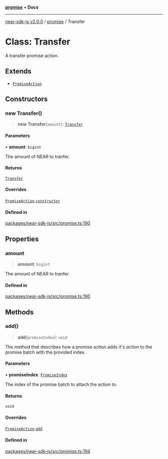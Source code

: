 [**promise**](../README.md) • **Docs**

***

[near-sdk-js v2.0.0](../../packages.md) / [promise](../README.md) / Transfer

# Class: Transfer

A transfer promise action.

## Extends

- [`PromiseAction`](PromiseAction.md)

## Constructors

### new Transfer()

> **new Transfer**(`amount`): [`Transfer`](Transfer.md)

#### Parameters

• **amount**: `bigint`

The amount of NEAR to tranfer.

#### Returns

[`Transfer`](Transfer.md)

#### Overrides

[`PromiseAction`](PromiseAction.md).[`constructor`](PromiseAction.md#constructors)

#### Defined in

[packages/near-sdk-js/src/promise.ts:190](https://github.com/dim-daskalov/near-sdk-js/blob/be0ff522287d0e67e883a4ff1964fefe089540e8/packages/near-sdk-js/src/promise.ts#L190)

## Properties

### amount

> **amount**: `bigint`

The amount of NEAR to tranfer.

#### Defined in

[packages/near-sdk-js/src/promise.ts:190](https://github.com/dim-daskalov/near-sdk-js/blob/be0ff522287d0e67e883a4ff1964fefe089540e8/packages/near-sdk-js/src/promise.ts#L190)

## Methods

### add()

> **add**(`promiseIndex`): `void`

The method that describes how a promise action adds it's _action_ to the promise batch with the provided index.

#### Parameters

• **promiseIndex**: [`PromiseIndex`](../../utils/type-aliases/PromiseIndex.md)

The index of the promise batch to attach the action to.

#### Returns

`void`

#### Overrides

[`PromiseAction`](PromiseAction.md).[`add`](PromiseAction.md#add)

#### Defined in

[packages/near-sdk-js/src/promise.ts:194](https://github.com/dim-daskalov/near-sdk-js/blob/be0ff522287d0e67e883a4ff1964fefe089540e8/packages/near-sdk-js/src/promise.ts#L194)
